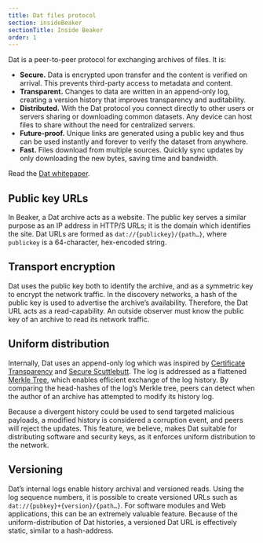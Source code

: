 ```yaml
---
title: Dat files protocol
section: insideBeaker
sectionTitle: Inside Beaker
order: 1
---
```


Dat is a peer-to-peer protocol for exchanging archives of files. It is:

- **Secure.** Data is encrypted upon transfer and the content is verified on arrival. This prevents third-party access to metadata and content.
- **Transparent.** Changes to data are written in an append-only log, creating a version history that improves transparency and auditability.
- **Distributed.** With the Dat protocol you connect directly to other users or servers sharing or downloading common datasets. Any device can host files to share without the need for centralized servers.
- **Future-proof.** Unique links are generated using a public key and thus can be used instantly and forever to verify the dataset from anywhere.
- **Fast.** Files download from multiple sources. Quickly sync updates by only downloading the new bytes, saving time and bandwidth.

Read the [Dat whitepaper](https://github.com/datproject/docs/tree/master/papers).

## Public key URLs

In Beaker, a Dat archive acts as a website. The public key serves a similar purpose as an IP address in HTTP/S URLs; it is the domain which identifies the site. Dat URLs are formed as `dat://{publickey}/{path…}`, where `publickey` is a 64-character, hex-encoded string.

## Transport encryption

Dat uses the public key both to identify the archive, and as a symmetric key to encrypt the network traffic. In the discovery networks, a hash of the public key is used to advertise the archive’s availability. Therefore, the Dat URL acts as a read-capability. An outside observer must know the public key of an archive to read its network traffic.

## Uniform distribution

Internally, Dat uses an append-only log which was inspired by [Certificate Transparency](https://www.certificate-transparency.org/) and [Secure Scuttlebutt](https://www.scuttlebutt.nz/). The log is addressed as a flattened [Merkle Tree](https://en.wikipedia.org/wiki/Merkle_tree), which enables efficient exchange of the log history. By comparing the head-hashes of the log’s Merkle tree, peers can detect when the author of an archive has attempted to modify its history log.

Because a divergent history could be used to send targeted malicious payloads, a modified history is considered a corruption event, and peers will reject the updates. This feature, we believe, makes Dat suitable for distributing software and security keys, as it enforces uniform distribution to the network.

## Versioning

Dat’s internal logs enable history archival and versioned reads. Using the log sequence numbers, it is possible to create versioned URLs such as `dat://{pubkey}+{version}/{path…}`. For software modules and Web applications, this can be an extremely valuable feature. Because of the uniform-distribution of Dat histories, a versioned Dat URL is effectively static, similar to a hash-address.
